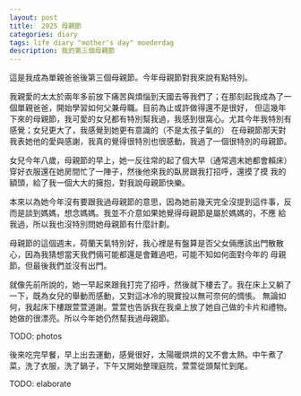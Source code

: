 ```yaml
---
layout: post
title:  2025 母親節 
categories: diary
tags: life diary "mother's day" moederdag
description: 我的第三個母親節
---
```


這是我成為單親爸爸後第三個母親節。今年母親節對我來說有點特別。

我親愛的太太於兩年多前放下痛苦與煩惱到天國去等我們了；在那刻起我成為了一個單親爸爸，開始學習如何父兼母職。目前為止或許做得還不是很好，
但這幾年下來的母親節，我可愛的女兒都有特別幫我過，我感到很窩心。尤其今年我特別有感覺；女兒更大了，我感覺到她更有意識的（不是太孩子氣的）
在母親節那天對我表她他的愛與感謝，我真的覺得很特別也很感動，我過了一個很特別的母親節。

女兒今年八歲，母親節的早上，她一反往常的起了個大早（通常週末她都會賴床）穿好衣服還在她房間忙了一陣子，然後他來我的臥房跟我打招呼，還摸了摸
我的額頭，給了我一個大大的擁抱，對我說母親節快樂。

本來以為她今年沒有要跟我過母親節的意思，因為她前幾天完全沒提到這件事，反而是談到媽媽，想念媽媽。我並不介意如果她覺得母親節是屬於媽媽的，不應
給我過，所以我也沒特別問她母親節有什麼計劃。

母親節的這個週末，荷蘭天氣特別好，我心裡是有盤算是否父女倆應該出門散散心，因為我猜想當天我們倆可能都還是會難過吧，可能不知如何面對今年的
母親節。但最後我們並沒有出門。

就像先前所說的，她一早起來跟我打完了招呼，然後就下樓去了。我在床上又躺了一下，既為女兒的舉動而感動，又對這冰冷的現實投以無可奈何的惆悵。
無論如何，我起床下樓跟萱萱道謝。萱萱也告訴我在我桌上放了她自己做的卡片和禮物。她做的很漂亮。所以今年她仍然幫我過母親節。

TODO: photos

後來吃完早餐，早上出去運動，感覺很好，太陽暖烘烘的又不會太熱。中午煮了菜，洗了衣服，洗了鍋子，下午又開始整理庭院，萱萱從頭幫忙到尾。

TODO: elaborate
